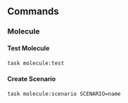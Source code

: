 <!-- Space: AnsibleRoleCommon -->
<!-- Parent: Project -->
<!-- Title: Commands -->

<!-- Label: AnsibleRoleCommon -->
<!-- Label: Project -->
<!-- Label: Commands -->
<!-- Include: docs/disclaimer.md -->
<!-- Include: ac:toc -->

## Commands

### Molecule

#### Test Molecule

```bash
task molecule:test
```

#### Create Scenario

```bash
task molecule:scenario SCENARIO=name
```
